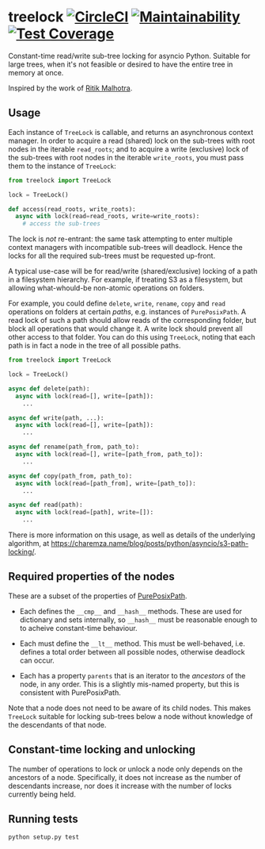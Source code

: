 # treelock [![CircleCI](https://circleci.com/gh/michalc/treelock.svg?style=svg)](https://circleci.com/gh/michalc/treelock) [![Maintainability](https://api.codeclimate.com/v1/badges/d0174cccc3f8974fa4e7/maintainability)](https://codeclimate.com/github/michalc/treelock/maintainability) [![Test Coverage](https://api.codeclimate.com/v1/badges/d0174cccc3f8974fa4e7/test_coverage)](https://codeclimate.com/github/michalc/treelock/test_coverage)

Constant-time read/write sub-tree locking for asyncio Python. Suitable for large trees, when it's not feasible or desired to have the entire tree in memory at once.

Inspired by the work of [Ritik Malhotra](https://people.eecs.berkeley.edu/~kubitron/courses/cs262a-F14/projects/reports/project6_report.pdf).


## Usage

Each instance of `TreeLock` is callable, and returns an asynchronous context manager. In order to acquire a read (shared) lock on the sub-trees with root nodes in the iterable `read_roots`; and to acquire a write (exclusive) lock of the sub-trees with root nodes in the iterable `write_roots`, you must pass them to the instance of `TreeLock`:

```python
from treelock import TreeLock

lock = TreeLock()

def access(read_roots, write_roots):
  async with lock(read=read_roots, write=write_roots):
    # access the sub-trees
```

The lock is _not_ re-entrant: the same task attempting to enter multiple context managers with incompatible sub-trees will deadlock. Hence the locks for all the required sub-trees must be requested up-front.

A typical use-case will be for read/write (shared/exclusive) locking of a path in a filesystem hierarchy. For example, if treating S3 as a filesystem, but allowing what-whould-be non-atomic operations on folders.

For example, you could define `delete`, `write`, `rename`, `copy` and `read` operations on folders at certain <em>paths</em>, e.g. instances of `PurePosixPath`. A read lock of such a path should allow reads of the corresponding folder, but block all operations that would change it. A write lock should prevent all other access to that folder. You can do this using `TreeLock`, noting that each path is in fact a node in the tree of all possible paths.

```python
from treelock import TreeLock

lock = TreeLock()

async def delete(path):
  async with lock(read=[], write=[path]):
    ...

async def write(path, ...):
  async with lock(read=[], write=[path]):
    ...

async def rename(path_from, path_to):
  async with lock(read=[], write=[path_from, path_to]):
    ...

async def copy(path_from, path_to):
  async with lock(read=[path_from], write=[path_to]):
    ...

async def read(path):
  async with lock(read=[path], write=[]):
    ...
```

There is more information on this usage, as well as details of the underlying algorithm, at https://charemza.name/blog/posts/python/asyncio/s3-path-locking/.


## Required properties of the nodes

These are a subset of the properties of [PurePosixPath](https://docs.python.org/3/library/pathlib.html#pathlib.PurePosixPath).

- Each defines the `__cmp__` and  `__hash__` methods. These are used for dictionary and sets internally, so `__hash__` must be reasonable enough to to acheive constant-time behaviour.

- Each must define the `__lt__` method. This must be well-behaved, i.e. defines a total order between all possible nodes, otherwise deadlock can occur.

- Each has a property `parents` that is an iterator to the <em>ancestors</em> of the node, in any order. This is a slightly mis-named property, but this is consistent with PurePosixPath.

Note that a node does not need to be aware of its child nodes. This makes `TreeLock` suitable for locking sub-trees below a node without knowledge of the descendants of that node.


## Constant-time locking and unlocking

The number of operations to lock or unlock a node only depends on the ancestors of a node. Specifically, it does not increase as the number of descendants increase, nor does it increase with the number of locks currently being held.


## Running tests

```bash
python setup.py test
```
